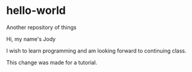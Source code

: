 # hello-world
Another repository of things

Hi, my name's Jody

I wish to learn programming and am looking forward to continuing class.

This change was made for a tutorial.
